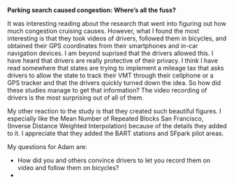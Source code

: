 **Parking search caused congestion: Where’s all the fuss?**

It was interesting reading about the research that went into figuring out how much congestion cruising causes. However, what I found the most interesting is that they took videos of drivers, followed them in bicycles, and obtained their GPS coordinates from their smartphones and in-car navigation devices. I am beyond suprised that the drivers allowed this. I have heard that drivers are really protective of their privacy. I think I have read somewhere that states are trying to implement a mileage tax that asks drivers to allow the state to track their VMT through their cellphone or a GPS tracker and that the drivers quickly turned down the idea. So how did these studies manage to get that information? The video recording of drivers is the most surprising out of all of them.

My other reaction to the study is that they created such beautiful figures. I especially like the Mean Number of Repeated Blocks San Francisco, (Inverse Distance Weighted Interpolation) because of the details they added to it. I appreciate that they added the BART stations and SFpark pilot areas. 

My questions for Adam are:
- How did you and others convince drivers to let you record them on video and follow them on bicycles?
- 
